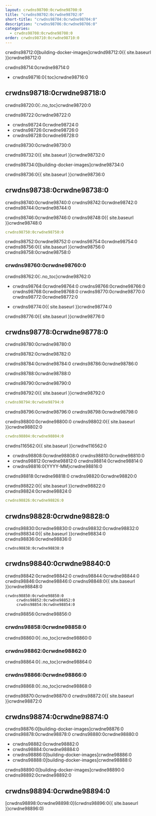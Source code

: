 ```yaml
---
layout: crwdns98700:0crwdne98700:0
title: "crwdns98702:0crwdne98702:0"
short-title: "crwdns98704:0crwdne98704:0"
description: "crwdns98706:0crwdne98706:0"
categories:
  - crwdns98708:0crwdne98708:0
order: crwdns98710:0crwdne98710:0
---
```

crwdns98712:0[building-docker-images]crwdnd98712:0{{ site.baseurl }}crwdne98712:0

crwdns98714:0crwdne98714:0

- crwdns98716:0{:toc}crwdne98716:0

## crwdns98718:0crwdne98718:0

crwdns98720:0{:.no_toc}crwdne98720:0

crwdns98722:0crwdne98722:0

- crwdns98724:0crwdne98724:0
- crwdns98726:0crwdne98726:0
- crwdns98728:0crwdne98728:0

crwdns98730:0crwdne98730:0

crwdns98732:0{{ site.baseurl }}crwdne98732:0

crwdns98734:0[building-docker-images]crwdne98734:0

crwdns98736:0{{ site.baseurl }}crwdne98736:0

## crwdns98738:0crwdne98738:0

crwdns98740:0crwdne98740:0 crwdns98742:0crwdne98742:0 crwdns98744:0crwdne98744:0

crwdns98746:0crwdne98746:0 crwdns98748:0{{ site.baseurl }}crwdne98748:0

```yaml
crwdns98750:0crwdne98750:0
```

crwdns98752:0crwdne98752:0 crwdns98754:0crwdne98754:0 crwdns98756:0{{ site.baseurl }}crwdne98756:0 crwdns98758:0crwdne98758:0

### crwdns98760:0crwdne98760:0

crwdns98762:0{:.no_toc}crwdne98762:0

- crwdns98764:0crwdne98764:0 crwdns98766:0crwdne98766:0 crwdns98768:0crwdne98768:0 crwdns98770:0crwdne98770:0 crwdns98772:0crwdne98772:0

- crwdns98774:0{{ site.baseurl }}crwdne98774:0

crwdns98776:0{{ site.baseurl }}crwdne98776:0

## crwdns98778:0crwdne98778:0

crwdns98780:0crwdne98780:0

crwdns98782:0crwdne98782:0

crwdns98784:0crwdne98784:0 crwdns98786:0crwdne98786:0

crwdns98788:0crwdne98788:0

crwdns98790:0crwdne98790:0

crwdns98792:0{{ site.baseurl }}crwdne98792:0

```yaml
crwdns98794:0crwdne98794:0
```

crwdns98796:0crwdne98796:0 crwdns98798:0crwdne98798:0

crwdns98800:0crwdne98800:0 crwdns98802:0{{ site.baseurl }}crwdne98802:0

```yaml
crwdns98804:0crwdne98804:0
```

crwdns116562:0{{ site.baseurl }}crwdne116562:0

- crwdns98808:0crwdne98808:0 crwdns98810:0crwdne98810:0
- crwdns98812:0crwdne98812:0 crwdns98814:0crwdne98814:0
- crwdns98816:0{YYYY-MM}crwdne98816:0

crwdns98818:0crwdne98818:0 crwdns98820:0crwdne98820:0

crwdns98822:0{{ site.baseurl }}crwdne98822:0 crwdns98824:0crwdne98824:0

```yaml
crwdns98826:0crwdne98826:0
```

## crwdns98828:0crwdne98828:0

crwdns98830:0crwdne98830:0 crwdns98832:0crwdne98832:0 crwdns98834:0{{ site.baseurl }}crwdne98834:0 crwdns98836:0crwdne98836:0

    crwdns98838:0crwdne98838:0
    

## crwdns98840:0crwdne98840:0

crwdns98842:0crwdne98842:0 crwdns98844:0crwdne98844:0 crwdns98846:0crwdne98846:0 crwdns98848:0{{ site.baseurl }}crwdne98848:0

    crwdns98850:0crwdne98850:0
         crwdns98852:0crwdne98852:0 
         crwdns98854:0crwdne98854:0
    

crwdns98856:0crwdne98856:0

### crwdns98858:0crwdne98858:0

crwdns98860:0{:.no_toc}crwdne98860:0

### crwdns98862:0crwdne98862:0

crwdns98864:0{:.no_toc}crwdne98864:0

### crwdns98866:0crwdne98866:0

crwdns98868:0{:.no_toc}crwdne98868:0

crwdns98870:0crwdne98870:0 crwdns98872:0{{ site.baseurl }}crwdne98872:0

## crwdns98874:0crwdne98874:0

crwdns98876:0[building-docker-images]crwdne98876:0 crwdns98878:0crwdne98878:0 crwdns98880:0crwdne98880:0

- crwdns98882:0crwdne98882:0
- crwdns98884:0crwdne98884:0
- crwdns98886:0[building-docker-images]crwdne98886:0
- crwdns98888:0[building-docker-images]crwdne98888:0

crwdns98890:0[building-docker-images]crwdne98890:0 crwdns98892:0crwdne98892:0

## crwdns98894:0crwdne98894:0

[crwdns98898:0crwdne98898:0](crwdns98896:0{{ site.baseurl }}crwdne98896:0)